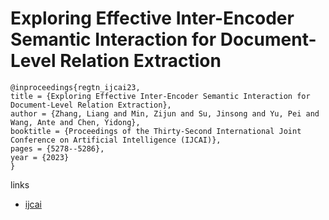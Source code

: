# Exploring Effective Inter-Encoder Semantic Interaction for Document-Level Relation Extraction

```
@inproceedings{regtn_ijcai23,
title = {Exploring Effective Inter-Encoder Semantic Interaction for Document-Level Relation Extraction},
author = {Zhang, Liang and Min, Zijun and Su, Jinsong and Yu, Pei and Wang, Ante and Chen, Yidong},
booktitle = {Proceedings of the Thirty-Second International Joint Conference on Artificial Intelligence (IJCAI)},
pages = {5278--5286},
year = {2023}
}
```

links
- [ijcai](https://www.ijcai.org/proceedings/2023/586)
